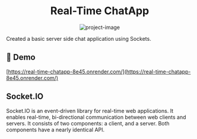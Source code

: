 <h1 align="center" id="title">Real-Time ChatApp</h1>

<p align="center"><img src="https://socialify.git.ci/namitkumarsingh97/real-time-chatapp/image?description=1&amp;language=1&amp;name=1&amp;owner=1&amp;theme=Light" alt="project-image"></p>

<p id="description">Created a basic server side chat application using Sockets.</p>

<h2>🚀 Demo</h2>

[https://real-time-chatapp-8e45.onrender.com/](https://real-time-chatapp-8e45.onrender.com/)

## Socket.IO

Socket.IO is an event-driven library for real-time web applications. It enables real-time, bi-directional communication between web clients and servers. It consists of two components: a client, and a server. Both components have a nearly identical API.

